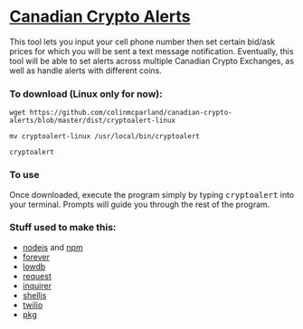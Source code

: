 # [Canadian Crypto Alerts](http://cryptoalerts.tinybird.ca)

This tool lets you input your cell phone number then set certain bid/ask prices for which you will be sent a text message notification. Eventually, this tool will be able to set alerts across multiple Canadian Crypto Exchanges, as well as handle alerts with different coins.

###  To download (Linux only for now):

```
wget https://github.com/colinmcparland/canadian-crypto-alerts/blob/master/dist/cryptoalert-linux
```
```
mv cryptoalert-linux /usr/local/bin/cryptoalert
```
```
cryptoalert
```

### To use
Once downloaded, execute the program simply by typing <kbd>cryptoalert</kbd> into your terminal.  Prompts will guide you through the rest of the program.

### Stuff used to make this:

 * [nodejs](https://nodejs.com) and [npm](https://npm.com)
 * [forever](https://www.npmjs.com/package/forever) 
 * [lowdb](https://www.npmjs.com/package/lowdb)
 * [request](https://www.npmjs.com/package/request)
 * [inquirer](https://www.npmjs.com/package/inquirer)
 * [shelljs](https://www.npmjs.com/package/shelljs)
 * [twilio](https://www.npmjs.com/package/twilio)
 * [pkg](https://www.npmjs.com/package/pkg)

